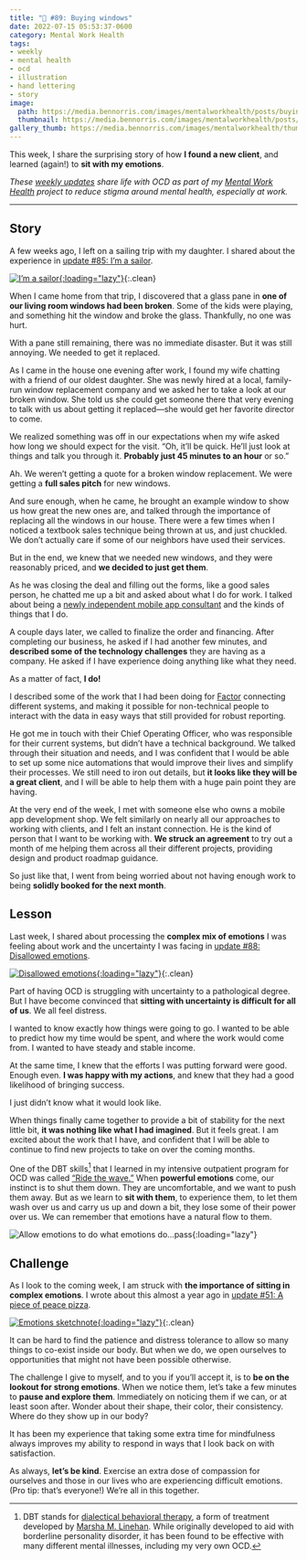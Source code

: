 ```yaml
---
title: "🧠 #89: Buying windows"
date: 2022-07-15 05:53:37-0600
category: Mental Work Health
tags:
- weekly
- mental health
- ocd
- illustration
- hand lettering
- story
image: 
  path: https://media.bennorris.com/images/mentalworkhealth/posts/buying-windows.jpg
  thumbnail: https://media.bennorris.com/images/mentalworkhealth/posts/thumbnails/buying-windows.jpg
gallery_thumb: https://media.bennorris.com/images/mentalworkhealth/thumbs/buying-windows.jpg
---
```



This week, I share the surprising story of how **I found a new client**, and learned (again!) to **sit with my emotions**.

_These [weekly updates](https://bennorris.com/tags/weekly-update/) share life with OCD as part of my [Mental Work Health](https://bennorris.com/mental-work-health) project to reduce stigma around mental health, especially at work._

***


## Story

A few weeks ago, I left on a sailing trip with my daughter. I shared about the experience in [update #85: I’m a sailor](https://bennorris.com/2022/06/17/im-a-sailor).

[![I’m a sailor](https://media.bennorris.com/images/mentalworkhealth/posts/i’m-a-sailor.jpg){:loading="lazy"}](https://bennorris.com/2022/06/17/im-a-sailor){:.clean}

When I came home from that trip, I discovered that a glass pane in **one of our living room windows had been broken**. Some of the kids were playing, and something hit the window and broke the glass. Thankfully, no one was hurt.

With a pane still remaining, there was no immediate disaster. But it was still annoying. We needed to get it replaced.

As I came in the house one evening after work, I found my wife chatting with a friend of our oldest daughter. She was newly hired at a local, family-run window replacement company and we asked her to take a look at our broken window. She told us she could get someone there that very evening to talk with us about getting it replaced—she would get her favorite director to come.

We realized something was off in our expectations when my wife asked how long we should expect for the visit. “Oh, it’ll be quick. He’ll just look at things and talk you through it. **Probably just 45 minutes to an hour** or so.”

Ah. We weren’t getting a quote for a broken window replacement. We were getting a **full sales pitch** for new windows.

And sure enough, when he came, he brought an example window to show us how great the new ones are, and talked through the importance of replacing all the windows in our house. There were a few times when I noticed a textbook sales technique being thrown at us, and just chuckled. We don’t actually care if some of our neighbors have used their services.

But in the end, we knew that we needed new windows, and they were reasonably priced, and **we decided to just get them**.

As he was closing the deal and filling out the forms, like a good sales person, he chatted me up a bit and asked about what I do for work. I talked about being a [newly independent mobile app consultant](https://bennorris.com/2022/06/23/open-for-business) and the kinds of things that I do.

A couple days later, we called to finalize the order and financing. After completing our business, he asked if I had another few minutes, and **described some of the technology challenges** they are having as a company. He asked if I have experience doing anything like what they need.

As a matter of fact, **I do!**

I described some of the work that I had been doing for [Factor](https://www.joinfactor.com) connecting different systems, and making it possible for non-technical people to interact with the data in easy ways that still provided for robust reporting.

He got me in touch with their Chief Operating Officer, who was responsible for their current systems, but didn’t have a technical background. We talked through their situation and needs, and I was confident that I would be able to set up some nice automations that would improve their lives and simplify their processes. We still need to iron out details, but **it looks like they will be a great client**, and I will be able to help them with a huge pain point they are having.

At the very end of the week, I met with someone else who owns a mobile app development shop. We felt similarly on nearly all our approaches to working with clients, and I felt an instant connection. He is the kind of person that I want to be working with. **We struck an agreement** to try out a month of me helping them across all their different projects, providing design and product roadmap guidance.

So just like that, I went from being worried about not having enough work to being **solidly booked for the next month**.


## Lesson

Last week, I shared about processing the **complex mix of emotions** I was feeling about work and the uncertainty I was facing in [update #88: Disallowed emotions](https://bennorris.com/2022/07/08/disallowed-emotions).

[![Disallowed emotions](https://media.bennorris.com/images/mentalworkhealth/posts/disallowed-emotions.jpg){:loading="lazy"}](https://bennorris.com/2022/07/08/disallowed-emotions){:.clean}

Part of having OCD is struggling with uncertainty to a pathological degree. But I have become convinced that **sitting with uncertainty is difficult for all of us**. We all feel distress.

I wanted to know exactly how things were going to go. I wanted to be able to predict how my time would be spent, and where the work would come from. I wanted to have steady and stable income.

At the same time, I knew that the efforts I was putting forward were good. Enough even. **I was happy with my actions**, and knew that they had a good likelihood of bringing success.

I just didn’t know what it would look like.

When things finally came together to provide a bit of stability for the next little bit, **it was nothing like what I had imagined**. But it feels great. I am excited about the work that I have, and confident that I will be able to continue to find new projects to take on over the coming months.

One of the DBT skills[^1] that I learned in my intensive outpatient program for OCD was called [“Ride the wave.”](https://dbtselfhelp.com/dbt-skills-list/emotion-regulation/ride-the-wave/) When **powerful emotions** come, our instinct is to shut them down. They are uncomfortable, and we want to push them away. But as we learn to **sit with them**, to experience them, to let them wash over us and carry us up and down a bit, they lose some of their power over us. We can remember that emotions have a natural flow to them.

![Allow emotions to do what emotions do…pass](https://media.bennorris.com/images/mentalworkhealth/uploads/2022/what-emotions-do.jpg){:loading="lazy"}


## Challenge

As I look to the coming week, I am struck with **the importance of sitting in complex emotions**. I wrote about this almost a year ago in [update #51: A piece of peace pizza](https://bennorris.com/2021/09/10/a-piece-of-peace-pizza).

[![Emotions sketchnote](https://media.bennorris.com/images/mentalworkhealth/posts/piece-of-peace-pizza.jpg){:loading="lazy"}](https://bennorris.com/2021/09/10/a-piece-of-peace-pizza){:.clean}

It can be hard to find the patience and distress tolerance to allow so many things to co-exist inside our body. But when we do, we open ourselves to opportunities that might not have been possible otherwise.

The challenge I give to myself, and to you if you’ll accept it, is to **be on the lookout for strong emotions**. When we notice them, let’s take a few minutes to **pause and explore them**. Immediately on noticing them if we can, or at least soon after. Wonder about their shape, their color, their consistency. Where do they show up in our body?

It has been my experience that taking some extra time for mindfulness always improves my ability to respond in ways that I look back on with satisfaction.

As always, **let’s be kind**. Exercise an extra dose of compassion for ourselves and those in our lives who are experiencing difficult emotions. (Pro tip: that’s everyone!) We’re all in this together.

[^1]: DBT stands for [dialectical behavioral therapy](https://en.wikipedia.org/wiki/Dialectical_behavior_therapy), a form of treatment developed by [Marsha M. Linehan](https://en.wikipedia.org/wiki/Marsha_M._Linehan). While originally developed to aid with borderline personality disorder, it has been found to be effective with many different mental illnesses, including my very own OCD.
